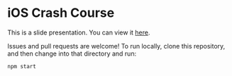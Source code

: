 # iOS Crash Course

This is a slide presentation. You can view it [here](https://wiggzz.github.io/ios-crash-course).

Issues and pull requests are welcome! To run locally, clone this repository, and then change into that directory and run:

    npm start
